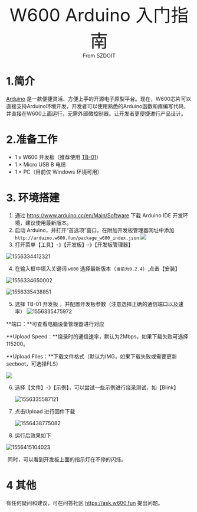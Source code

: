 
<center><font size=10>W600 Arduino 入门指南</center></font>
<center> From SZDOIT</center>

# 1.简介

[Arduino](https://baike.baidu.com/item/Arduino) 是一款便捷灵活、方便上手的开源电子原型平台。现在，W600芯片可以直接支持Arduino环境开发，开发者可以使用熟悉的Arduino函数和库编写代码，并直接在W600上面运行，无需外部微控制器。让开发者更便捷进行产品设计。

# 2.准备工作

-  1 x W600 开发板（推荐使用 [TB-01](http://shop.thingsturn.com)）
-  1 × Micro USB B 电缆
-  1 × PC（目前仅 Windows 环境可用）

# 3. 环境搭建

1. 通过 https://www.arduino.cc/en/Main/Software 下载 Arduino IDE 开发环境，建议使用最新版本。
2. 启动 Arduino，并打开“首选项”窗口。在附加开发板管理器网址中添加`http://arduino.w600.fun/package_w600_index.json`
![](https://github.com/SmartArduino/zhdocs/raw/master/W_Series/W600/start/1556334078542.png)
3. 打开菜单【工具】-》【开发板】-》【开发板管理器】

![1556334412321](https://github.com/SmartArduino/zhdocs/raw/master/W_Series/W600/start/1556334412321.png)

4. 在输入框中填入关键词 `w600` 选择最新版本（`当前为0.2.4`）,点击【安装】

![1556334650002](https://github.com/SmartArduino/zhdocs/raw/master/W_Series/W600/start/1556334650002.png)

![1556335438851](https://github.com/SmartArduino/zhdocs/raw/master/W_Series/W600/start/1556335438851.png)

5. 选择 TB-01 开发板 ，并配置开发板参数（注意选择正确的通信端口以及速率）
 ![1556335475972](https://github.com/SmartArduino/zhdocs/raw/master/W_Series/W600/start/1556335475972.png)

**端口：**可查看电脑设备管理器进行对应

**Upload Speed：**烧录时的通信速率，默认为2Mbps，如果下载失败可选择115200。

**Upload Files：**下载文件格式（默认为IMG，如果下载失败或需要更新secboot，可选择FLS）

 ![](https://github.com/SmartArduino/zhdocs/raw/master/W_Series/W600/start/28194943723.jpeg)

6. 选择【文件】-》【示例】，可以尝试一些示例进行烧录测试，如【Blink】

   ![1556335587121](https://github.com/SmartArduino/zhdocs/raw/master/W_Series/W600/start/1556335587121.png)

7. 点击Upload 进行固件下载

      ![1556438775082](https://github.com/SmartArduino/zhdocs/raw/master/W_Series/W600/start/1556438775082.png)

8.  运行后效果如下

![1556415104023](https://github.com/SmartArduino/zhdocs/raw/master/W_Series/W600/start/1556415104023.png)

​	同时，可以看到开发板上面的指示灯在不停的闪烁。

# 4 其他

有任何疑问和建议，可在问答社区 https://ask.w600.fun 提出问题。